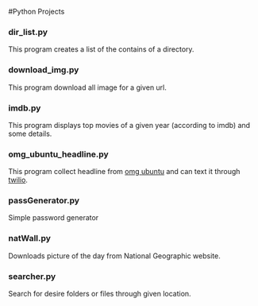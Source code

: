 #Python Projects



<h3>dir_list.py</h3>

This program creates a list of  the contains of a directory.

<h3>download_img.py</h3>

This program download all image for a given url.

<h3>imdb.py</h3>

This program displays top movies of a given year (according to imdb) and some details.

<h3>omg_ubuntu_headline.py</h3>

This program collect headline from [omg ubuntu](http://www.omgubuntu.co.uk/) and can text it through [twilio](www.twilio.com).

<h3>passGenerator.py</h3>

Simple password generator

<h3>natWall.py</h3>

Downloads picture of the day from  National Geographic website.

<h3>searcher.py</h3>

Search for desire folders or files through given location.